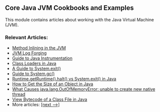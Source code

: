 ## Core Java JVM Cookbooks and Examples

This module contains articles about working with the Java Virtual Machine (JVM).

### Relevant Articles: 

- [Method Inlining in the JVM](https://www.baeldung.com/jvm-method-inlining)
- [JVM Log Forging](https://www.baeldung.com/jvm-log-forging)
- [Guide to Java Instrumentation](https://www.baeldung.com/java-instrumentation)
- [Class Loaders in Java](https://www.baeldung.com/java-classloaders)
- [A Guide to System.exit()](https://www.baeldung.com/java-system-exit)
- [Guide to System.gc()](https://www.baeldung.com/java-system-gc)
- [Runtime.getRuntime().halt() vs System.exit() in Java](https://www.baeldung.com/java-runtime-halt-vs-system-exit)
- [How to Get the Size of an Object in Java](http://www.baeldung.com/java-size-of-object)
- [What Causes java.lang.OutOfMemoryError: unable to create new native thread](https://www.baeldung.com/java-outofmemoryerror-unable-to-create-new-native-thread)
- [View Bytecode of a Class File in Java](https://www.baeldung.com/java-class-view-bytecode)
- More articles: [[next -->]](/core-java-modules/core-java-jvm-2)
